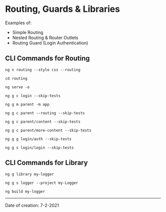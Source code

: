 # Routing, Guards & Libraries

Examples of:

- Simple Routing
- Nested Routing & Router Outlets
- Routing Guard (Login Authentication)

## CLI Commands for Routing

```
ng n routing --style css --routing

cd routing

ng serve -o

ng g c login --skip-tests

ng g m parent -m app

ng g c parent --routing --skip-tests

ng g c parent/content --skip-tests

ng g c parent/more-content --skip-tests

ng g g login/auth --skip-tests

ng g s login/login --skip-tests
```

## CLI Commands for Library

```
ng g library my-logger

ng g s logger --project my-Logger

ng build my-logger
```

---

Date of creation: 7-2-2021
